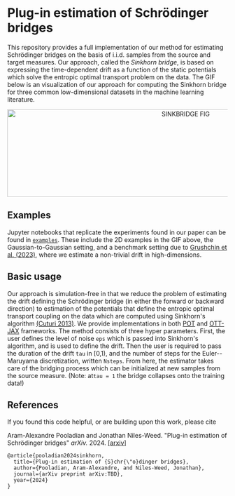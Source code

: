 # Plug-in estimation of Schrödinger bridges 

This repository provides a full implementation of our method for estimating Schrödinger bridges on the basis of i.i.d. samples from the source and target measures. Our approach, called the *Sinkhorn bridge*, is based on expressing the time-dependent drift as a function of the static potentials which solve the entropic optimal transport problem on the data. The GIF below is an visualization of our approach for computing the Sinkhorn bridge for three common low-dimensional datasets in the machine learning literature.

<p align="center">
<img align="middle" src="./assets/sinkhornbridge.gif" alt="SINKBRIDGE FIG" width="800" height="200" />
</p>

## Examples
Jupyter notebooks that replicate the experiments found in our paper can be found in [`examples`](./examples). These include the 2D examples in the GIF above, the Gaussian-to-Gaussian setting, and a benchmark setting due to [Grushchin et al. (2023)](https://github.com/ngushchin/EntropicOTBenchmark), where we estimate a non-trivial drift in high-dimensions.   

## Basic usage
Our approach is simulation-free in that we reduce the problem of estimating the drift defining the Schrödinger bridge (in either the forward or backward direction) to estimation of the potentials that define the entropic optimal transport coupling on the data which are computed using Sinkhorn's algorithm [(Cuturi 2013)](https://papers.nips.cc/paper_files/paper/2013/file/af21d0c97db2e27e13572cbf59eb343d-Paper.pdf). We provide implementations in both [POT](https://pythonot.github.io/) and [OTT-JAX](https://ott-jax.readthedocs.io/en/latest/) frameworks. The method consists of three hyper parameters. First, the user defines the level of noise `eps` which is passed into Sinkhorn's algorithm, and is used to define the drift. Then the user is required to pass the duration of the drift `tau` in [0,1), and the number of steps for the Euler--Maruyama discretization, written `Nsteps`. From here, the estimator takes care of the bridging process which can be initialized at new samples from the source measure. (Note: at`tau = 1` the bridge collapses onto the training data!)

## References

If you found this code helpful, or are building upon this work, please cite 

Aram-Alexandre Pooladian and Jonathan Niles-Weed. "Plug-in estimation of Schrödinger bridges" *arXiv.* 2024. [[arxiv]](https://arxiv.org/abs/TBD)

```
@article{pooladian2024sinkhorn,
  title={Plug-in estimation of {S}chr{\"o}dinger bridges},
  author={Pooladian, Aram-Alexandre, and Niles-Weed, Jonathan},
  journal={arXiv preprint arXiv:TBD},
  year={2024}
}
```